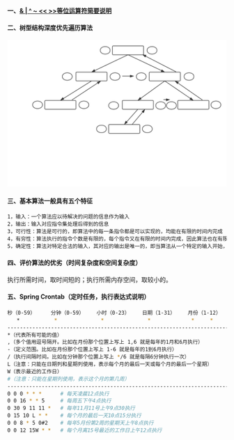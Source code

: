 #### 一、[& | ^ ~ << >>等位运算符简要说明][1]
#### 二、树型结构深度优先遍历算法
![object](https://github.com/firechiang/data-structure-test/blob/master/image/depth-first-tree.svg)
#### 三、基本算法一般具有五个特征
```bash
1，输入：一个算法应以待解决的问题的信息作为输入
2，输出：输入对应指令集处理后得到的信息
3，可行性：算法是可行的，即算法中的每一条指令都是可以实现的，均能在有限的时间内完成
4，有穷性：算法执行的指令个数是有限的，每个指令又在有限的时间内完成，因此算法也在有限的时间内完成
5，确定性：算法对特定合法的输入，其对应的输出是唯一的，即当算法从一个特定的输入开始，多次执行同意指令集结果总是相同的
```
#### 四、评价算法的优劣（时间复杂度和空间复杂度）
执行所需时间，取时间短的；执行所需内存空间，取较小的。


#### 五、Spring Crontab（定时任务，执行表达式说明） 
```bash
秒（0-59）     分钟（0-59）    小时（0-23）    日期（1-31）    月份（1-12）    星期（0-6）    年份（可选，就是可以不填）  
   *           *              *              *             *     *             *
---------------------------------------------------------------------------------------------------
*（代表所有可能的值）
,（多个值用逗号隔开。比如在月份那个位置上写上 1,6 就是每年的1月和6月执行）   
-（定义范围。比如在月份那个位置上写上 1-6 就是每年的1到6月执行）
/（执行间隔时间。比如在分钟那个位置上写上 */6 就是每隔6分钟执行一次）
L（注意：只能在日期列和星期列使用，表示每个月的最后一天或每个月的最后一个星期）
W（表示最近的工作日）
#（注意：只能在星期列使用，表示这个月的第几周）
---------------------------------------------------------------------------------------------------
0 0 0 * * *      # 每天凌晨12点执行
0 0 16 * * 5     # 每周五下午4点执行
0 30 9 11 11 *   # 每年11月11号上午9点30执行
0 15 10 L * *    # 每个月的最后一天10点15分执行
0 0 8 * 5 0#2    # 每年5月份第2周的星期天上午8点执行
0 0 12 15W * *   # 每个月离15号最近的工作日上午12点执行
```

[1]: https://github.com/firechiang/data-structure-test/tree/master/docs/bit-operation-desc.md
